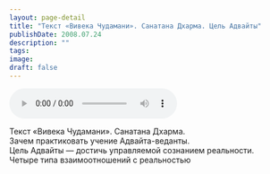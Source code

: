 ```yaml
---
layout: page-detail
title: "Текст «Вивека Чудамани». Санатана Дхарма. Цель Адвайты"
publishDate: 2008.07.24
description: ""
tags:
image:
draft: false
---
```


<audio title="2008.07.24 - Текст «Вивека Чудамани». Санатана Дхарма. Цель Адвайты.mp3" src="https://filer-api.advayta.org/v1.0/public/files/75294" controls=""></audio>

 Текст «Вивека Чудамани». Санатана Дхарма.  
 Зачем практиковать учение Адвайта-веданты.  
 Цель Адвайты — достичь управляемой сознанием реальности.  
 Четыре типа взаимоотношений с реальностью   

  
